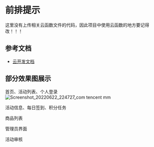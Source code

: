 # 前排提示

这里没有上传相关云函数文件的代码，因此项目中使用云函数的地方要记得改！！！

## 参考文档

- [云开发文档](https://developers.weixin.qq.com/miniprogram/dev/wxcloud/basis/getting-started.html)

## 部分效果图展示

首页、活动列表、个人登录
![Screenshot_20220622_224727_com tencent mm](https://user-images.githubusercontent.com/114422586/195543411-7a5ec0f1-2490-472f-83bf-1f062e3b50c3.jpg)

活动信息、每日签到、积分任务

商品列表

管理员界面

活动审核

